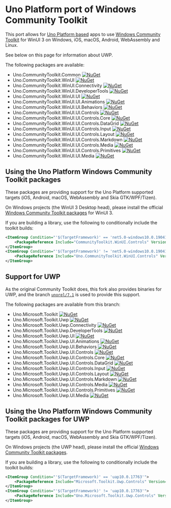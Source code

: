 # Uno Platform port of Windows Community Toolkit

This port allows for [Uno Platform based](https://github.com/unoplatform/uno) apps to use [Windows Community Toolkit](https://github.com/Microsoft/WindowsCommunityToolkit) for WinUI 3
on Windows, iOS, macOS, Android, WebAssembly and Linux.

See below on this page for information about UWP.

The following packages are available:
- Uno.CommunityToolkit.Common [![NuGet](https://img.shields.io/nuget/v/CommunityToolkit.Common.svg)](https://www.nuget.org/packages/CommunityToolkit.Common)
- Uno.CommunityToolkit.WinUI [![NuGet](https://img.shields.io/nuget/v/Uno.CommunityToolkit.WinUI.svg)](https://www.nuget.org/packages/Uno.CommunityToolkit.WinUI)
- Uno.CommunityToolkit.WinUI.Connectivity [![NuGet](https://img.shields.io/nuget/v/Uno.CommunityToolkit.WinUI.Connectivity.svg)](https://www.nuget.org/packages/Uno.CommunityToolkit.WinUI.Connectivity)
- Uno.CommunityToolkit.WinUI.DeveloperTools [![NuGet](https://img.shields.io/nuget/v/Uno.CommunityToolkit.WinUI.DeveloperTools.svg)](https://www.nuget.org/packages/Uno.CommunityToolkit.WinUI.DeveloperTools)
- Uno.CommunityToolkit.WinUI.UI [![NuGet](https://img.shields.io/nuget/v/Uno.CommunityToolkit.WinUI.UI.svg)](https://www.nuget.org/packages/Uno.CommunityToolkit.WinUI.UI)
- Uno.CommunityToolkit.WinUI.UI.Animations [![NuGet](https://img.shields.io/nuget/v/Uno.CommunityToolkit.WinUI.UI.Animations.svg)](https://www.nuget.org/packages/Uno.CommunityToolkit.WinUI.UI.Animations)
- Uno.CommunityToolkit.WinUI.UI.Behaviors [![NuGet](https://img.shields.io/nuget/v/Uno.CommunityToolkit.WinUI.UI.Behaviors.svg)](https://www.nuget.org/packages/Uno.CommunityToolkit.WinUI.UI.Behaviors)
- Uno.CommunityToolkit.WinUI.UI.Controls [![NuGet](https://img.shields.io/nuget/v/Uno.CommunityToolkit.WinUI.UI.Controls.svg)](https://www.nuget.org/packages/Uno.CommunityToolkit.WinUI.UI.Controls)
- Uno.CommunityToolkit.WinUI.UI.Controls.Core [![NuGet](https://img.shields.io/nuget/v/Uno.CommunityToolkit.WinUI.UI.Controls.Core.svg)](https://www.nuget.org/packages/Uno.CommunityToolkit.WinUI.UI.Controls.Core)
- Uno.CommunityToolkit.WinUI.UI.Controls.DataGrid [![NuGet](https://img.shields.io/nuget/v/Uno.CommunityToolkit.WinUI.UI.Controls.DataGrid.svg)](https://www.nuget.org/packages/Uno.CommunityToolkit.WinUI.UI.Controls.DataGrid)
- Uno.CommunityToolkit.WinUI.UI.Controls.Input [![NuGet](https://img.shields.io/nuget/v/Uno.CommunityToolkit.WinUI.UI.Controls.Input.svg)](https://www.nuget.org/packages/Uno.CommunityToolkit.WinUI.UI.Controls.Input)
- Uno.CommunityToolkit.WinUI.UI.Controls.Layout [![NuGet](https://img.shields.io/nuget/v/Uno.CommunityToolkit.WinUI.UI.Controls.Layout.svg)](https://www.nuget.org/packages/Uno.CommunityToolkit.WinUI.UI.Controls.Layout)
- Uno.CommunityToolkit.WinUI.UI.Controls.Markdown [![NuGet](https://img.shields.io/nuget/v/Uno.CommunityToolkit.WinUI.UI.Controls.Markdown.svg)](https://www.nuget.org/packages/Uno.CommunityToolkit.WinUI.UI.Controls.Markdown)
- Uno.CommunityToolkit.WinUI.UI.Controls.Media [![NuGet](https://img.shields.io/nuget/v/Uno.CommunityToolkit.WinUI.UI.Controls.Media.svg)](https://www.nuget.org/packages/Uno.CommunityToolkit.WinUI.UI.Controls.Media)
- Uno.CommunityToolkit.WinUI.UI.Controls.Primitives [![NuGet](https://img.shields.io/nuget/v/Uno.CommunityToolkit.WinUI.UI.Controls.Primitives.svg)](https://www.nuget.org/packages/Uno.CommunityToolkit.WinUI.UI.Controls.Primitives)
- Uno.CommunityToolkit.WinUI.UI.Media [![NuGet](https://img.shields.io/nuget/v/Uno.CommunityToolkit.WinUI.UI.Media.svg)](https://www.nuget.org/packages/Uno.CommunityToolkit.WinUI.UI.Media)

## Using the Uno Platform Windows Community Toolkit packages

These packages are providing support for the Uno Platform supported targets (iOS, Android, macOS, WebAssembly and Skia GTK/WPF/Tizen). 

On Windows projects (the WinUI 3 Desktop head), please install the official [Windows Community Toolkit packages](https://github.com/Microsoft/WindowsCommunityToolkit) for WinUI 3.

If you are building a library, use the following to conditionally include the toolkit builds:

```xml
<ItemGroup Condition="'$(TargetFramework)' == 'net5.0-windows10.0.19041'">
	<PackageReference Include="CommunityToolkit.WinUI.Controls" Version="7.1.100" />
</ItemGroup>
<ItemGroup Condition="'$(TargetFramework)' != 'net5.0-windows10.0.19041'">
	<PackageReference Include="Uno.CommunityToolkit.WinUI.Controls" Version="7.1.100" />
</ItemGroup>
```

## Support for UWP

As the original Community Toolkit does, this fork also provides binaries for UWP, and the branch [`unorel/7.1`](https://github.com/unoplatform/Uno.WindowsCommunityToolkit/tree/unorel/7.1) is used to provide this support.

The following packages are available from this branch:
- Uno.Microsoft.Toolkit [![NuGet](https://img.shields.io/nuget/v/Uno.Microsoft.Toolkit.svg)](https://www.nuget.org/packages/Uno.Microsoft.Toolkit)
- Uno.Microsoft.Toolkit.Uwp [![NuGet](https://img.shields.io/nuget/v/Uno.Microsoft.Toolkit.Uwp.svg)](https://www.nuget.org/packages/Uno.Microsoft.Toolkit.Uwp)
- Uno.Microsoft.Toolkit.Uwp.Connectivity [![NuGet](https://img.shields.io/nuget/v/Uno.Microsoft.Toolkit.Uwp.Connectivity.svg)](https://www.nuget.org/packages/Uno.Microsoft.Toolkit.Uwp.Connectivity)
- Uno.Microsoft.Toolkit.Uwp.DeveloperTools [![NuGet](https://img.shields.io/nuget/v/Uno.Microsoft.Toolkit.Uwp.DeveloperTools.svg)](https://www.nuget.org/packages/Uno.Microsoft.Toolkit.Uwp.DeveloperTools)
- Uno.Microsoft.Toolkit.Uwp.UI [![NuGet](https://img.shields.io/nuget/v/Uno.Microsoft.Toolkit.Uwp.UI.svg)](https://www.nuget.org/packages/Uno.Microsoft.Toolkit.Uwp.UI)
- Uno.Microsoft.Toolkit.Uwp.UI.Animations [![NuGet](https://img.shields.io/nuget/v/Uno.Microsoft.Toolkit.Uwp.UI.Animations.svg)](https://www.nuget.org/packages/Uno.Microsoft.Toolkit.Uwp.UI.Animations)
- Uno.Microsoft.Toolkit.Uwp.UI.Behaviors [![NuGet](https://img.shields.io/nuget/v/Uno.Microsoft.Toolkit.Uwp.UI.Behaviors.svg)](https://www.nuget.org/packages/Uno.Microsoft.Toolkit.Uwp.UI.Behaviors)
- Uno.Microsoft.Toolkit.Uwp.UI.Controls [![NuGet](https://img.shields.io/nuget/v/Uno.Microsoft.Toolkit.Uwp.UI.Controls.svg)](https://www.nuget.org/packages/Uno.Microsoft.Toolkit.Uwp.UI.Controls)
- Uno.Microsoft.Toolkit.Uwp.UI.Controls.Core [![NuGet](https://img.shields.io/nuget/v/Uno.Microsoft.Toolkit.Uwp.UI.Controls.Core.svg)](https://www.nuget.org/packages/Uno.Microsoft.Toolkit.Uwp.UI.Controls.Core)
- Uno.Microsoft.Toolkit.Uwp.UI.Controls.DataGrid [![NuGet](https://img.shields.io/nuget/v/Uno.Microsoft.Toolkit.Uwp.UI.Controls.DataGrid.svg)](https://www.nuget.org/packages/Uno.Microsoft.Toolkit.Uwp.UI.Controls.DataGrid)
- Uno.Microsoft.Toolkit.Uwp.UI.Controls.Input [![NuGet](https://img.shields.io/nuget/v/Uno.Microsoft.Toolkit.Uwp.UI.Controls.Input.svg)](https://www.nuget.org/packages/Uno.Microsoft.Toolkit.Uwp.UI.Controls.Input)
- Uno.Microsoft.Toolkit.Uwp.UI.Controls.Layout [![NuGet](https://img.shields.io/nuget/v/Uno.Microsoft.Toolkit.Uwp.UI.Controls.Layout.svg)](https://www.nuget.org/packages/Uno.Microsoft.Toolkit.Uwp.UI.Controls.Layout)
- Uno.Microsoft.Toolkit.Uwp.UI.Controls.Markdown [![NuGet](https://img.shields.io/nuget/v/Uno.Microsoft.Toolkit.Uwp.UI.Controls.Markdown.svg)](https://www.nuget.org/packages/Uno.Microsoft.Toolkit.Uwp.UI.Controls.Markdown)
- Uno.Microsoft.Toolkit.Uwp.UI.Controls.Media [![NuGet](https://img.shields.io/nuget/v/Uno.Microsoft.Toolkit.Uwp.UI.Controls.Media.svg)](https://www.nuget.org/packages/Uno.Microsoft.Toolkit.Uwp.UI.Controls.Media)
- Uno.Microsoft.Toolkit.Uwp.UI.Controls.Primitives [![NuGet](https://img.shields.io/nuget/v/Uno.Microsoft.Toolkit.Uwp.UI.Controls.Primitives.svg)](https://www.nuget.org/packages/Uno.Microsoft.Toolkit.Uwp.UI.Controls.Primitives)
- Uno.Microsoft.Toolkit.Uwp.UI.Media [![NuGet](https://img.shields.io/nuget/v/Uno.Microsoft.Toolkit.Uwp.UI.Media.svg)](https://www.nuget.org/packages/Uno.Microsoft.Toolkit.Uwp.UI.Media)

## Using the Uno Platform Windows Community Toolkit packages for UWP

These packages are providing support for the Uno Platform supported targets (iOS, Android, macOS, WebAssembly and Skia GTK/WPF/Tizen). 

On Windows projects (the UWP head), please install the official [Windows Community Toolkit packages](https://github.com/Microsoft/WindowsCommunityToolkit).

If you are building a library, use the following to conditionally include the toolkit builds:

```xml
<ItemGroup Condition="'$(TargetFramework)' == 'uap10.0.17763'">
	<PackageReference Include="Microsoft.Toolkit.Uwp.Controls" Version="7.1.10" />
</ItemGroup>
<ItemGroup Condition="'$(TargetFramework)' != 'uap10.0.17763'">
	<PackageReference Include="Uno.Microsoft.Toolkit.Uwp.Controls" Version="7.1.10" />
</ItemGroup>
```
